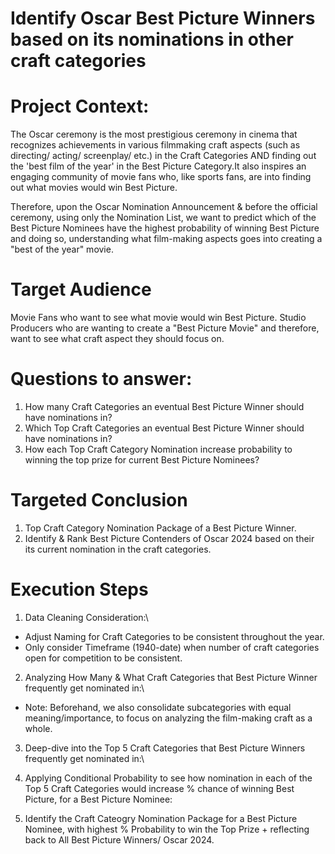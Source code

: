 # Identify Oscar Best Picture Winners based on its nominations in other craft categories

#  Project Context:
The Oscar ceremony is the most prestigious ceremony in cinema that recognizes achievements in various filmmaking craft aspects (such as directing/ acting/ screenplay/ etc.) in the Craft Categories AND finding out the 'best film of the year' in the Best Picture Category.It also inspires an engaging community of movie fans who, like sports fans, are into finding out what movies would win Best Picture.

Therefore, upon the Oscar Nomination Announcement & before the official ceremony, using only the Nomination List, we want to predict which of the Best Picture Nominees have the highest probability of winning Best Picture and doing so, understanding what film-making aspects goes into creating a "best of the year" movie.

#  Target Audience
Movie Fans who want to see what movie would win Best Picture.
Studio Producers who are wanting to create a "Best Picture Movie" and therefore, want to see what craft aspect they should focus on.

# Questions to answer:
1. How many Craft Categories  an eventual Best Picture Winner should have nominations in?
2. Which Top Craft Categories an eventual Best Picture Winner should have nominations in?
3. How each Top Craft Category Nomination increase probability to winning the top prize for current Best Picture Nominees?


#  Targeted Conclusion
1. Top Craft Category Nomination Package of a Best Picture Winner.
2. Identify & Rank Best Picture Contenders of Oscar 2024 based on their its current nomination in the craft categories.


#  Execution Steps

1. Data Cleaning Consideration:\
- Adjust Naming for Craft Categories to be consistent throughout the year.
- Only consider Timeframe (1940-date) when number of craft categories open for competition to be consistent.

2. Analyzing How Many & What Craft Categories that Best Picture Winner frequently get nominated in:\
* Note: Beforehand, we also consolidate subcategories with equal meaning/importance, to focus on analyzing the film-making craft as a whole.

3. Deep-dive into the Top 5 Craft Categories that Best Picture Winners frequently get nominated in:\
  
4. Applying Conditional Probability to see how nomination in each of the Top 5 Craft Categories would increase % chance of winning Best Picture, for a Best Picture Nominee:

5. Identify the Craft Cateogry Nomination Package for a Best Picture Nominee, with highest % Probability to win the Top Prize + reflecting back to All Best Picture Winners/ Oscar 2024.

